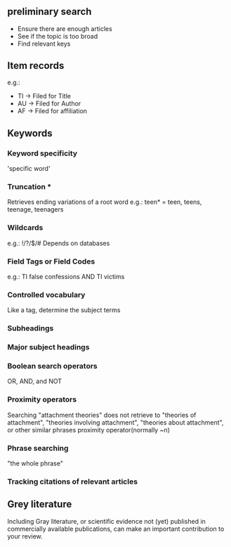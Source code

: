 #

## preliminary search
+ Ensure there are enough articles
+ See if the topic is too broad
+ Find relevant keys

## Item records
e.g.: 
  + TI -> Filed for Title
  + AU -> Filed for Author
  + AF -> Filed for affiliation

## Keywords

### Keyword specificity
'specific word'

### Truncation *
Retrieves ending variations of a root word
e.g.: teen* = teen, teens, teenage, teenagers

### Wildcards
e.g.: !/?/$/#
Depends on databases

###  Field Tags or Field Codes
e.g.: TI false confessions AND TI victims

### Controlled vocabulary
Like a tag, determine the subject terms

### Subheadings

### Major subject headings

### Boolean search operators
OR, AND, and NOT

### Proximity operators
Searching "attachment theories" does not retrieve to "theories of attachment", "theories involving attachment", "theories about attachment", or other similar phrases
proximity operator(normally ~n)

### Phrase searching
"the whole phrase"

### Tracking citations of relevant articles

## Grey literature
Including Gray literature, or scientific evidence not (yet) published in commercially available publications, can make an important contribution to your review.